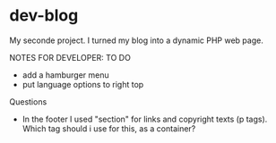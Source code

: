 # dev-blog
My seconde project.
I turned my blog into a dynamic PHP web page.



NOTES FOR DEVELOPER:
TO DO
- add a hamburger menu
- put language options to right top
  

Questions
- In the footer I used "section" for links and copyright texts (p tags).
 Which tag should i use for this, as a container?
